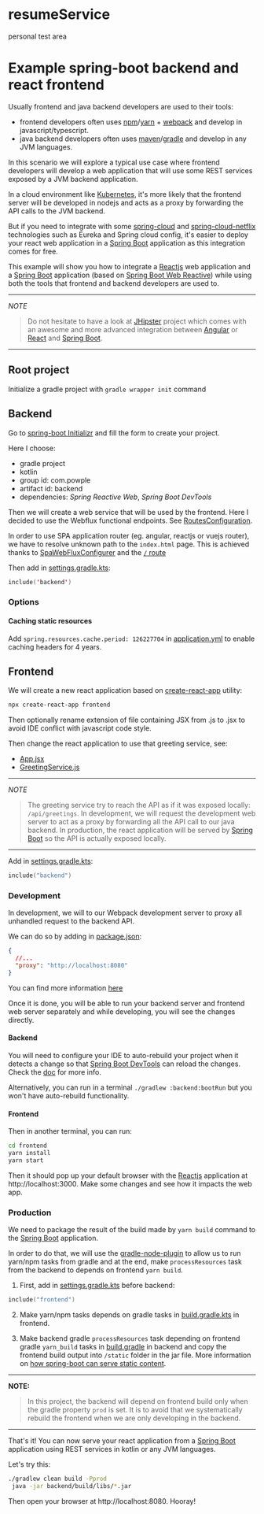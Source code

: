 # resumeService
personal test area

# Example spring-boot backend and react frontend

Usually frontend and java backend developers are used to their tools: 

* frontend developers often uses [npm](https://www.npmjs.com/)/[yarn](https://yarnpkg.com/) + [webpack](https://webpack.js.org/) and develop in javascript/typescript.
* java backend developers often uses [maven](https://maven.apache.org/)/[gradle](https://gradle.org/) and develop in any JVM languages.

In this scenario we will explore a typical use case where frontend developers will develop a web application that will use 
some REST services exposed by a JVM backend application.

In a cloud environment like [Kubernetes](https://kubernetes.io), it's more likely that the frontend server will be 
developed in nodejs and acts as a proxy by forwarding the API calls to the JVM backend.

But if you need to integrate with some [spring-cloud](http://projects.spring.io/spring-cloud/) and [spring-cloud-netflix](https://cloud.spring.io/spring-cloud-netflix/) 
technologies such as Eureka and Spring cloud config, it's easier to deploy your react web application in a [Spring Boot](https://projects.spring.io/spring-boot/) application 
as this integration comes for free.

This example will show you how to integrate a [Reactjs](https://reactjs.org/) web application and a [Spring Boot](https://projects.spring.io/spring-boot/) application 
(based on [Spring Boot Web Reactive](https://spring.io/guides/gs/reactive-rest-service/)) 
while using both the tools that frontend and backend developers are used to.

---
*NOTE*

> Do not hesitate to have a look at [JHipster](http://www.jhipster.tech/) project which comes with an awesome and more advanced integration 
> between [Angular](https://angular.io/) or [React](https://reactjs.org/) and [Spring Boot](https://projects.spring.io/spring-boot/).
---

## Root project

Initialize a gradle project with `gradle wrapper init` command

## Backend

Go to [spring-boot Initializr](https://start.spring.io/) and fill the form to create your project.

Here I choose:
* gradle project
* kotlin
* group id: com.powple
* artifact id: backend
* dependencies: _Spring Reactive Web_, _Spring Boot DevTools_

Then we will create a web service that will be used by the frontend.
Here I decided to use the Webflux functional endpoints. See [RoutesConfiguration](./backend/src/main/kotlin/com/powple/backend/config/RoutesConfiguration.kt).

In order to use SPA application router (eg. angular, reactjs or vuejs router), we have to resolve unknown path to the `index.html` page.
This is achieved thanks to [SpaWebFluxConfigurer](./backend/src/main/kotlin/com/powple/backend/config/SpaWebFluxConfigurer.kt) 
and the [`/` route](./backend/src/main/kotlin/com/powple/backend/config/RoutesConfiguration.kt)

Then add in [settings.gradle.kts](./settings.gradle.kts): 

```kotlin
include('backend')
```

### Options

#### Caching static resources

Add `spring.resources.cache.period: 126227704` in [application.yml](./backend/src/main/resources/application.yml) 
to enable caching headers for 4 years.

## Frontend

We will create a new react application based on [create-react-app](https://github.com/facebook/create-react-app#creating-an-app) utility: 

```sh
npx create-react-app frontend
```

Then optionally rename extension of file containing JSX from .js to .jsx to avoid IDE conflict with javascript code style.

Then change the react application to use that greeting service, see: 
* [App.jsx](./frontend/src/App.jsx)
* [GreetingService.js](./frontend/src/GreetingService.js)

---
*NOTE*

> The greeting service try to reach the API as if it was exposed locally: `/api/greetings`.
> In development, we will request the development web server to act as a proxy by forwarding all the API call to our java backend.
> In production, the react application will be served by [Spring Boot](https://projects.spring.io/spring-boot/) so the API is actually exposed locally.
---

Add in [settings.gradle.kts](./settings.gradle.kts): 

```kotlin
include("backend")
```

### Development

In development, we will to our Webpack development server to proxy all unhandled request to the backend API. 

We can do so by adding in [package.json](./frontend/package.json): 

```json
{
  //...
  "proxy": "http://localhost:8080"
}
```

You can find more information [here](https://facebook.github.io/create-react-app/docs/proxying-api-requests-in-development)

Once it is done, you will be able to run your backend server and frontend web server separately and while developing, 
you will see the changes directly.

#### Backend

You will need to configure your IDE to auto-rebuild your project when it detects a change so that [Spring Boot DevTools](https://docs.spring.io/spring-boot/docs/current/reference/html/using-boot-devtools.html) 
can reload the changes. Check the [doc](https://docs.spring.io/spring-boot/docs/current/reference/html/using-boot-devtools.html) for more info.

Alternatively, you can run in a terminal `./gradlew :backend:bootRun` but you won't have auto-rebuild functionality.

#### Frontend

Then in another terminal, you can run: 

```sh
cd frontend
yarn install
yarn start
```

Then it should pop up your default browser with the [Reactjs](https://reactjs.org/) application at http://localhost:3000.
Make some changes and see how it impacts the web app.

### Production

We need to package the result of the build made by `yarn build` command to the [Spring Boot](https://projects.spring.io/spring-boot/) application.

In order to do that, we will use the [gradle-node-plugin](https://github.com/node-gradle/gradle-node-plugin) to allow us to run yarn/npm tasks from gradle 
and at the end, make `processResources` task from the backend to depends on frontend `yarn build`.

1. First, add in [settings.gradle.kts](./settings.gradle.kts) before backend:          

```kotlin
include("frontend")
```

2. Make yarn/npm tasks depends on gradle tasks in [build.gradle.kts](./frontend/build.gradle.kts) in frontend.

3. Make backend gradle `processResources` task depending on frontend gradle `yarn_build` tasks in [build.gradle](./backend/build.gradle.kts) in backend 
and copy the frontend build output into `/static` folder in the jar file. More information on [how spring-boot can serve static content](https://docs.spring.io/spring-boot/docs/current/reference/html/boot-features-developing-web-applications.html#boot-features-spring-mvc-static-content).

---
**NOTE:** 

> In this project, the backend will depend on frontend build only when the gradle property `prod` is set. 
> It is to avoid that we systematically rebuild the frontend when we are only developing in the backend.
--- 

That's it!
You can now serve your react application from a [Spring Boot](https://projects.spring.io/spring-boot/) application using REST services in kotlin or any JVM languages.

Let's try this:

```sh
./gradlew clean build -Pprod
 java -jar backend/build/libs/*.jar
```

Then open your browser at http://localhost:8080. Hooray!
